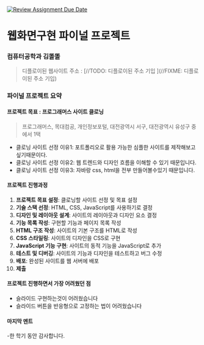 [![Review Assignment Due Date](https://classroom.github.com/assets/deadline-readme-button-22041afd0340ce965d47ae6ef1cefeee28c7c493a6346c4f15d667ab976d596c.svg)](https://classroom.github.com/a/p5Ba1kFH)

# 웹화면구현 파이널 프로젝트

### 컴퓨터공학과 김똘똘

> 디플로이된 웹사이트 주소 : [//TODO: 디플로이된 주소 기입 ](//FIXME: 디플로이된 주소 기입)

### 파이널 프로젝트 요약

#### 프로젝트 목표 : 프로그래머스 사이트 클로닝

> 프로그래머스, 목대컴공, 개인정보포털, 대전광역시 서구, 대전광역시 유성구 중에서 1택

- 클로닝 사이트 선정 이유1: 포트폴리오로 활용 가능한 심플한 사이트를 제작해보고싶기때문이다.
- 클로닝 사이트 선정 이유2: 웹 트렌드와 디자인 흐름을 이해할 수 있기 때문입니다.
- 클로닝 사이트 선정 이유3: 자바랑 css, html을 전부 만들어볼수있기 때문입니다.

#### 프로젝트 진행과정

1. **프로젝트 목표 설정**: 클로닝할 사이트 선정 및 목표 설정
1. **기술 스택 선정**: HTML, CSS, JavaScript를 사용하기로 결정
1. **디자인 및 레이아웃 설계**: 사이트의 레이아웃과 디자인 요소 결정
1. **기능 목록 작성**: 구현할 기능과 페이지 목록 작성
1. **HTML 구조 작성**: 사이트의 기본 구조를 HTML로 작성
1. **CSS 스타일링**: 사이트의 디자인을 CSS로 구현
1. **JavaScript 기능 구현**: 사이트의 동적 기능을 JavaScript로 추가
1. **테스트 및 디버깅**: 사이트의 기능과 디자인을 테스트하고 버그 수정
1. **배포**: 완성된 사이트를 웹 서버에 배포
1. **제출**

#### 프로젝트 진행하면서 가장 어려웠던 점

- 슬라이드 구현하는것이 어려웠습니다 
- 슬라이드 버튼을 반응형으로 고정하는 법이 어려웠습니다

#### 마지막 멘트

-한 학기 동안 감사합니다.
